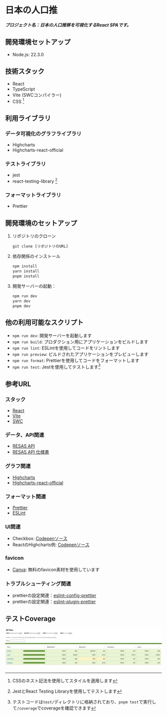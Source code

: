 # 日本の人口推

***プロジェクト名：日本の人口推移を可視化するReact SPAです。***

## 開発環境セットアップ
- Node.js: 22.3.0

## 技術スタック
- React
- TypeScript
- Vite (SWCコンパイラー)
- CSS [^1]
[^1]: CSSのネスト記法を使用してスタイルを適用します

## 利用ライブラリ
### データ可視化のグラフライブラリ
- Highcharts
- Highcharts-react-official

### テストライブラリ
- jest
- react-testing-library [^2]
[^2]: JestとReact Testing Libraryを使用してテストします

### フォーマットライブラリ
- Prettier

## 開発環境のセットアップ

1. リポジトリのクローン
   ```
   git clone [リポジトリのURL]
   ```

2. 依存関係のインストール
   ```
   npm install
   yarn install
   pnpm install
   ```

3. 開発サーバーの起動：
   ```
   npm run dev
   yarn dev
   pnpm dev
   ```

## 他の利用可能なスクリプト

- `npm run dev`: 開発サーバーを起動します
- `npm run build`: プロダクション用にアプリケーションをビルドします
- `npm run lint`: ESLintを使用してコードをリントします
- `npm run preview`: ビルドされたアプリケーションをプレビューします
- `npm run format`: Prettierを使用してコードをフォーマットします
- `npm run test`: Jestを使用してテストします[^3]
[^3]: テストコードは`test/`ディレクトリに格納されており、`pnpm test`で実行して`/coverage`でcoverageを確認できます

## 参考URL
### スタック
- [React](https://react.dev/)
- [Vite](https://vitejs.dev/)
- [SWC](https://swc.rs/)

### データ、API関連
- [RESAS API](https://opendata.resas-portal.go.jp/)
- [RESAS API 仕様書](https://opendata.resas-portal.go.jp/docs/api/v1/index.html)

### グラフ関連
- [Highcharts](https://www.highcharts.com/)
- [Highcharts-react-official](https://github.com/highcharts/highcharts-react)

### フォーマット関連
- [Prettier](https://prettier.io/)
- [ESLint](https://eslint.org/)

### UI関連
- Checkbox: [Codepenソース](https://codepen.io/north-of-rapture/pen/rWqega)
- ReactのHighcharts例: [Codepenソース](https://codepen.io/search/pens?q=react+highcharts)

### favicon
- [Canva](https://www.canva.com/ja_jp/): 無料のfavicon素材を使用しています

### トラブルシューティング関連
- prettierの設定関連：[eslint-config-prettier](https://github.com/prettier/eslint-config-prettier)
- prettierの設定関連：[eslint-plugin-prettier](https://github.com/prettier/eslint-plugin-prettier)

## テストCoverage
![jest-coverage](./public/images/jest-coverage.png)
